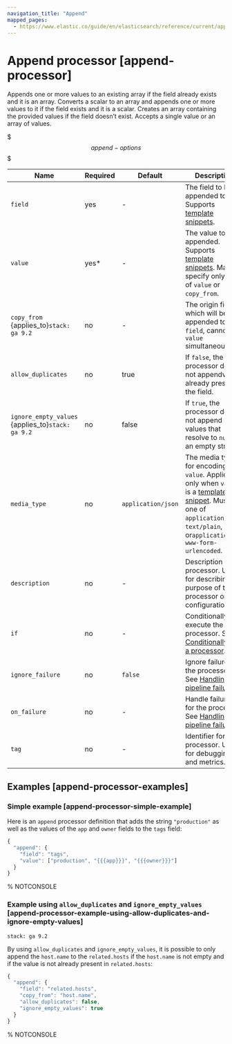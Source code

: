 ```yaml
---
navigation_title: "Append"
mapped_pages:
  - https://www.elastic.co/guide/en/elasticsearch/reference/current/append-processor.html
---
```


# Append processor [append-processor]


Appends one or more values to an existing array if the field already exists and it is an array. Converts a scalar to an array and appends one or more values to it if the field exists and it is a scalar. Creates an array containing the provided values if the field doesn’t exist. Accepts a single value or an array of values.

$$$append-options$$$

| Name | Required | Default | Description |
| --- | --- | --- | --- |
| `field` | yes | - | The field to be appended to. Supports [template snippets](docs-content://manage-data/ingest/transform-enrich/ingest-pipelines.md#template-snippets). |
| `value` | yes* | - | The value to be appended. Supports [template snippets](docs-content://manage-data/ingest/transform-enrich/ingest-pipelines.md#template-snippets). May specify only one of `value` or `copy_from`. |
| `copy_from` {applies_to}`stack: ga 9.2` | no | - | The origin field which will be appended to `field`, cannot set `value` simultaneously. |
| `allow_duplicates` | no | true | If `false`, the processor does not appendvalues already present in the field. |
| `ignore_empty_values` {applies_to}`stack: ga 9.2` | no | false | If `true`, the processor does not append values that resolve to `null` or an empty string.
| `media_type` | no | `application/json` | The media type for encoding `value`. Applies only when `value` is a [template snippet](docs-content://manage-data/ingest/transform-enrich/ingest-pipelines.md#template-snippets). Must be one of `application/json`, `text/plain`, or`application/x-www-form-urlencoded`. |
| `description` | no | - | Description of the processor. Useful for describing the purpose of the processor or its configuration. |
| `if` | no | - | Conditionally execute the processor. See [Conditionally run a processor](docs-content://manage-data/ingest/transform-enrich/ingest-pipelines.md#conditionally-run-processor). |
| `ignore_failure` | no | `false` | Ignore failures for the processor. See [Handling pipeline failures](docs-content://manage-data/ingest/transform-enrich/ingest-pipelines.md#handling-pipeline-failures). |
| `on_failure` | no | - | Handle failures for the processor. See [Handling pipeline failures](docs-content://manage-data/ingest/transform-enrich/ingest-pipelines.md#handling-pipeline-failures). |
| `tag` | no | - | Identifier for the processor. Useful for debugging and metrics. |

## Examples [append-processor-examples]

### Simple example [append-processor-simple-example]

Here is an `append` processor definition that adds the string `"production"` as well as the values of the `app` and `owner` fields to the `tags` field:

```js
{
  "append": {
    "field": "tags",
    "value": ["production", "{{{app}}}", "{{{owner}}}"]
  }
}
```
% NOTCONSOLE

### Example using `allow_duplicates` and `ignore_empty_values` [append-processor-example-using-allow-duplicates-and-ignore-empty-values]

```{applies_to}
stack: ga 9.2
```

By using `allow_duplicates` and `ignore_empty_values`, it is possible to only append the `host.name` to the `related.hosts` if the `host.name` is not empty and if the value is not already present in `related.hosts`:

```js
{
  "append": {
    "field": "related.hosts",
    "copy_from": "host.name",
    "allow_duplicates": false,
    "ignore_empty_values": true
  }
}
```
% NOTCONSOLE